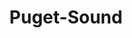 ---
layout: blog
title: Puget-Sound
category: blog
lat: 47.60284
lng: -122.37962
altitude: -3.88
image: https://s3-us-west-2.amazonaws.com/worldcup14/2014-07-12 08:51:46 PDT.jpg
---